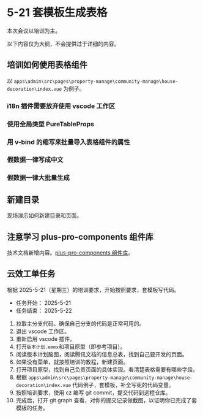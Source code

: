 # 5-21 套模板生成表格

本次会议以培训为主。

以下内容仅为大纲，不会提供过于详细的内容。

## 培训如何使用表格组件

以 `apps\admin\src\pages\property-manage\community-manage\house-decoration\index.vue` 为例子。

### i18n 插件需要放弃使用 vscode 工作区

### 使用全局类型 PureTableProps

### 用 v-bind 的缩写来批量导入表格组件的属性

### 假数据一律写成中文

### 假数据一律大批量生成

## 新建目录

现场演示如何新建目录和页面。

## 注意学习 plus-pro-components 组件库

技术文档新增内容。[plus-pro-components 组件库](../../technical-doc.md#plus-pro-components)。

## 云效工单任务

根据 2025-5-21（星期三）的培训要求，开始按照要求，套模板写代码。

- 任务开始： 2025-5-21
- 任务结束： 2025-5-22

1. 拉取主分支代码。确保自己分支的代码是正常可用的。
2. 退出 vscode 工作区。
3. 重新启用 vscode 插件。
4. 打开`版本计划.emmx`和项目原型（即参考项目）。
5. 阅读版本计划脑图，阅读腾讯文档的信息总表，找到自己要开发的页面。
6. 如果没有菜单，就按照培训的教程，新建页面。
7. 打开项目原型，找到自己负责页面的具体实现。看清楚表格需要有哪些字段。
8. 根据 `apps\admin\src\pages\property-manage\community-manage\house-decoration\index.vue` 代码例子，套模板，补全写死的代码变量。
9. 按照培训要求，使用 cz 编写 git commit，提交代码到远程仓库。
10. 完成后，打开 git graph 查看，对你的提交记录做截图，以证明你已完成了套模板的任务。

